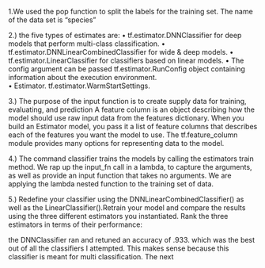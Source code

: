 1.We used the pop function to split the labels for the training set. The name of the data set is “species” 

 2.) 
 the five types of estimates are:
•	tf.estimator.DNNClassifier for deep models that perform multi-class classification.
•	tf.estimator.DNNLinearCombinedClassifier for wide & deep models.
•	tf.estimator.LinearClassifier for classifiers based on linear models.
•	The config argument can be passed tf.estimator.RunConfig object containing information about the execution environment.  
•	 Estimator. tf.estimator.WarmStartSettings.

3.)
The purpose of the input function is to create supply data for training, evaluating, and prediction A feature column is an object describing how the model should use raw input data from the features dictionary. When you build an Estimator model, you pass it a list of feature columns that describes each of the features you want the model to use. The tf.feature_column module provides many options for representing data to the model.

4.) 
The command classifier trains the models by calling the estimators train method. We rap up the input_fn call in a lambda, to capture the arguments, as well as provide an input function that takes no arguments. We are applying the lambda nested function to the training set of data.

5.) Redefine your classifier using the DNNLinearCombinedClassifier() as well as the LinearClassifier().Retrain your model and compare the results using the three different estimators you instantiated.  Rank the three estimators in terms of their performance:

the DNNClassifier ran and retuned an accuracy of .933. which was the best out of all the classifiers I attempted. This makes sense because this classifier is meant for multi classification. The next 
